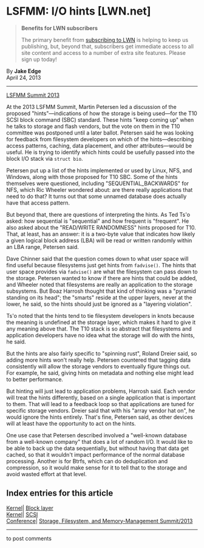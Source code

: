 # LSFMM: I/O hints [LWN.net]

> **Benefits for LWN subscribers**
> 
> The primary benefit from [subscribing to LWN](/Promo/nst-nag5/subscribe) is helping to keep us publishing, but, beyond that, subscribers get immediate access to all site content and access to a number of extra site features. Please sign up today! 

By **Jake Edge**  
April 24, 2013 

* * *

[LSFMM Summit 2013](/Articles/LSFMM2013/)

At the 2013 LSFMM Summit, Martin Petersen led a discussion of the proposed "hints"—indications of how the storage is being used—for the T10 SCSI block command (SBC) standard. These hints "keep coming up" when he talks to storage and flash vendors, but the vote on them in the T10 committee was postponed until a later ballot. Petersen said he was looking for feedback from filesystem developers on which of the hints—describing access patterns, caching, data placement, and other attributes—would be useful. He is trying to identify which hints could be usefully passed into the block I/O stack via `struct bio`. 

Petersen put up a list of the hints implemented or used by Linux, NFS, and Windows, along with those proposed for T10 SBC. Some of the hints themselves were questioned, including "SEQUENTIAL_BACKWARDS" for NFS, which Ric Wheeler wondered about: are there really applications that need to do that? It turns out that some unnamed database does actually have that access pattern. 

But beyond that, there are questions of interpreting the hints. As Ted Ts'o asked: how sequential is "sequential" and how frequent is "frequent". He also asked about the "READ/WRITE RANDOMNESS" hints proposed for T10. That, at least, has an answer: it is a two-byte value that indicates how likely a given logical block address (LBA) will be read or written randomly within an LBA range, Petersen said. 

Dave Chinner said that the question comes down to what user space will find useful because filesystems just get hints from `fadvise()`. The hints that user space provides via `fadvise()` are what the filesystem can pass down to the storage. Petersen wanted to know if there are hints that could be added, and Wheeler noted that filesystems are really an application to the storage subsystems. But Boaz Harrosh thought that kind of thinking was a "pyramid standing on its head"; the "smarts" reside at the upper layers, never at the lower, he said, so the hints should just be ignored as a "layering violation". 

Ts'o noted that the hints tend to tie filesystem developers in knots because the meaning is undefined at the storage layer, which makes it hard to give it any meaning above that. The T10 stack is so abstract that filesystems and application developers have no idea what the storage will do with the hints, he said. 

But the hints are also fairly specific to "spinning rust", Roland Dreier said, so adding more hints won't really help. Petersen countered that tagging data consistently will allow the storage vendors to eventually figure things out. For example, he said, giving hints on metadata and nothing else might lead to better performance. 

But hinting will just lead to application problems, Harrosh said. Each vendor will treat the hints differently, based on a single application that is important to them. That will lead to a feedback loop so that applications are tuned for specific storage vendors. Dreier said that with his "array vendor hat on", he would ignore the hints entirely. That's fine, Petersen said, as other devices will at least have the opportunity to act on the hints. 

One use case that Petersen described involved a "well-known database from a well-known company" that does a lot of random I/O. It would like to be able to back up the data sequentially, but without having that data get cached, so that it wouldn't impact performance of the normal database processing. Another is for Btrfs, which can do deduplication and compression, so it would make sense for it to tell that to the storage and avoid wasted effort at that level. 

  
Index entries for this article  
---  
[Kernel](/Kernel/Index)| [Block layer](/Kernel/Index#Block_layer)  
[Kernel](/Kernel/Index)| [SCSI](/Kernel/Index#SCSI)  
[Conference](/Archives/ConferenceIndex/)| [Storage, Filesystem, and Memory-Management Summit/2013](/Archives/ConferenceIndex/#Storage_Filesystem_and_Memory-Management_Summit-2013)  
  


* * *

to post comments 
